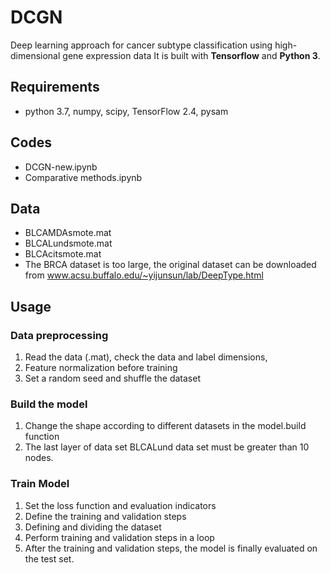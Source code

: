 # DCGN

Deep learning approach for cancer subtype classification using high-dimensional gene expression data
It is built with **Tensorflow** and **Python 3**.


## Requirements

  * python 3.7, numpy, scipy, TensorFlow 2.4, pysam


## Codes

  * DCGN-new.ipynb
  * Comparative methods.ipynb


## Data

  * BLCAMDAsmote.mat
  * BLCALundsmote.mat
  * BLCAcitsmote.mat
  * The BRCA dataset is too large, the original dataset can be downloaded from www.acsu.buffalo.edu/~yijunsun/lab/DeepType.html


## Usage

### Data preprocessing

1. Read the data (.mat), check the data and label dimensions,
2. Feature normalization before training
3. Set a random seed and shuffle the dataset

### Build the model

1. Change the shape according to different datasets in the model.build function
2. The last layer of data set BLCALund data set must be greater than 10 nodes.

### Train Model

1. Set the loss function and evaluation indicators
2. Define the training and validation steps
3. Defining and dividing the dataset
4. Perform training and validation steps in a loop
5. After the training and validation steps, the model is finally evaluated on the test set.
